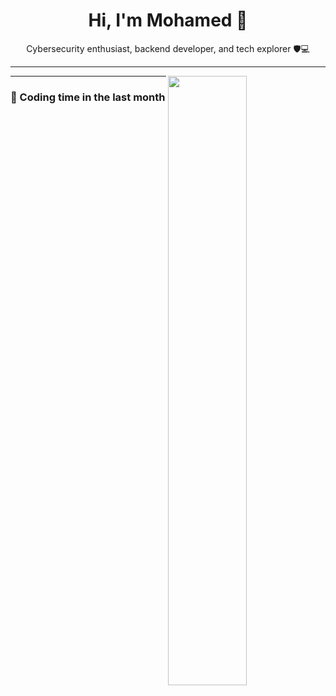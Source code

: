 <!-- 👤 About Me -->
<h1 align="center">Hi, I'm Mohamed 👋</h1>
<p align="center">Cybersecurity enthusiast, backend developer, and tech explorer 🛡️💻</p>

---

<!-- 📊 GitHub Stats -->
<picture>
  <source media="(prefers-color-scheme: dark)" srcset="https://github-readme-stats.vercel.app/api?username=YOUR_USERNAME&theme=dark&show_icons=true">
  <img align="right" width="50%" src="https://github-readme-stats.vercel.app/api?username=YOUR_USERNAME&show_icons=true">
</picture>

---

<!-- 🧠 Coding Time -->
### 🧠 Coding time in the last month
<!-- Example static data; replace with your own or use WakaTime API -->
